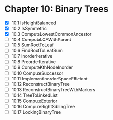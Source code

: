 # Chapter 10: Binary Trees

- [x] 10.1 IsHeightBalanced
- [x] 10.2 IsSymmetric
- [x] 10.3 ComputeLowestCommonAncestor
- [ ] 10.4 ComputeLCAWithParent
- [ ] 10.5 SumRootToLeaf
- [ ] 10.6 FindRootToLeafSum
- [ ] 10.7 InorderIterative
- [ ] 10.8 PreorderIterative
- [ ] 10.9 ComputeKthNodeInorder
- [ ] 10.10 ComputeSuccessor
- [ ] 10.11 ImplementInorderSpaceEfficient
- [ ] 10.12 ReconstructBinaryTree
- [ ] 10.13 ReconstructBinaryTreeWithMarkers
- [ ] 10.14 TreeToLinkedList
- [ ] 10.15 ComputeExterior
- [ ] 10.16 ComputeRightSiblingTree
- [ ] 10.17 LockingBinaryTree